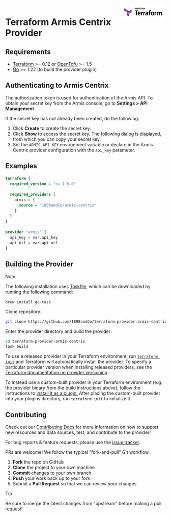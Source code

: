 <a href="https://terraform.io">
  <picture>
    <source media="(prefers-color-scheme: dark)" srcset=".github/terraform_logo_dark.svg">
    <source media="(prefers-color-scheme: light)" srcset=".github/terraform_logo_light.svg">
    <img src=".github/terraform_logo_light.svg" alt="Terraform logo" title="Terraform" align="right" height="50">
  </picture>
</a>

# Terraform Armis Centrix Provider

## Requirements

- [Terraform](https://www.terraform.io/downloads.html) >= 0.12 or [OpenTofu](https://opentofu.org/) >= 1.5
- [Go](https://golang.org/doc/install) >= 1.22 (to build the provider plugin)

## Authenticating to Armis Centrix

The authorization token is used for authentication of the Armis API. To obtain your secret key from the Armis console, go to **Settings > API Management**.

If the secret key has not already been created, do the following:

1. Click **Create** to create the secret key.
2. Click **Show** to access the secret key. The following dialog is displayed, from which you can copy
your secret key.
3. Set the `ARMIS_API_KEY` environment variable or declare in the Armis Centrix provider configuration with the `api_key` parameter.

## Examples

```terraform
terraform {
  required_version = ">= 1.5.0"

  required_providers {
    armis = {
      source = "1898andCo/armis-centrix"
    }
  }
}

provider "armis" {
  api_key = var.api_key
  api_url = var.api_url
}
```

## Building the Provider

> [!NOTE]
> The following installation uses [Taskfile](https://taskfile.dev/), which can be downloaded by running the following command:
>
> `brew install go-task`

Clone repository:

```sh
git clone https://github.com/1898andCo/terraform-provider-armis-centrix.git
```

Enter the provider directory and build the provider:

```sh
cd terraform-provider-armis-centrix
task build
```

To use a released provider in your Terraform environment, run [`terraform init`](https://www.terraform.io/docs/commands/init.html) and Terraform will automatically install the provider. To specify a particular provider version when installing released providers, see the [Terraform documentation on provider versioning](https://www.terraform.io/docs/configuration/providers.html#version-provider-versions).

To instead use a custom-built provider in your Terraform environment (e.g. the provider binary from the build instructions above), follow the instructions to [install it as a plugin.](https://www.terraform.io/docs/plugins/basics.html#installing-plugins) After placing the custom-built provider into your plugins directory, run `terraform init` to initialize it.

## Contributing

Check out our [Contributing Docs](./docs/Contributing.md) for more information on how to support new resources and data sources, test, and contribute to the provider!

For bug reports & feature requests, please use the [issue tracker](https://github.com/1898andCo/terraform-provider-armis-centrix/issues).

PRs are welcome! We follow the typical "fork-and-pull" Git workflow.
 1. **Fork** the repo on GitHub
 2. **Clone** the project to your own machine
 3. **Commit** changes to your own branch
 4. **Push** your work back up to your fork
 5. Submit a **Pull Request** so that we can review your changes

> [!TIP]
> Be sure to merge the latest changes from "upstream" before making a pull request!

